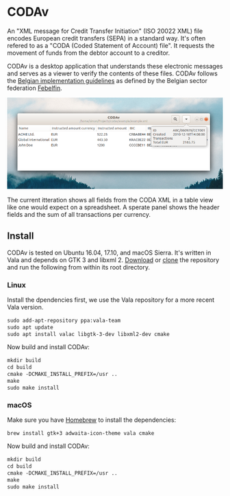 # CODAv

An "XML message for Credit Transfer Initiation" (ISO 20022 XML) file encodes European credit transfers (SEPA) in a standard way. It's often refered to as a "CODA (Coded Statement of Account) file". It requests the movement of funds from the debtor account to a creditor.

CODAv is a desktop application that understands these electronic messages and serves as a viewer to verify the contents of these files. CODAv follows the [Belgian implementation guidelines](https://www.febelfin.be/sites/default/files/files/standard-credit_transfer-xml-v31-en_0.pdf) as defined by the Belgian sector federation [Febelfin](https://www.febelfin.be).

![Screenshot](data/Screenshot.png)

The current itteration shows all fields from the CODA XML in a table view like one would expect on a spreadsheet. A sperate panel shows the header fields and the sum of all transactions per currency.

## Install

CODAv is tested on Ubuntu 16.04, 17.10, and macOS Sierra. It's written in Vala and depends on GTK 3 and libxml 2. [Download](https://github.com/cimm/codav/archive/master.zip) or [clone](https://github.com/cimm/codav.git) the repository and run the following from within its root directory.

### Linux

Install the dpendencies first, we use the Vala repository for a more recent Vala version.

```
sudo add-apt-repository ppa:vala-team
sudo apt update
sudo apt install valac libgtk-3-dev libxml2-dev cmake
```

Now build and install CODAv:

```
mkdir build
cd build
cmake -DCMAKE_INSTALL_PREFIX=/usr ..
make
sudo make install
```

### macOS

Make sure you have [Homebrew](https://brew.sh/) to install the dependencies:

```
brew install gtk+3 adwaita-icon-theme vala cmake
```

Now build and install CODAv:

```
mkdir build
cd build
cmake -DCMAKE_INSTALL_PREFIX=/usr ..
make
sudo make install
```
